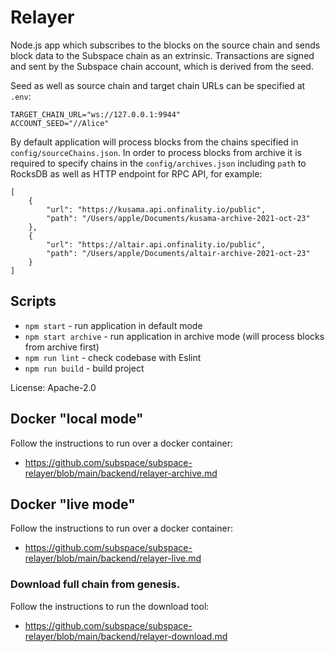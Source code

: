 # Relayer

Node.js app which subscribes to the blocks on the source chain and sends block data to the Subspace chain as an extrinsic. Transactions are signed and sent by the Subspace chain account, which is derived from the seed.

Seed as well as source chain and target chain URLs can be specified at `.env`:
```
TARGET_CHAIN_URL="ws://127.0.0.1:9944"
ACCOUNT_SEED="//Alice"
```
By default application will process blocks from the chains specified in `config/sourceChains.json`. In order to process blocks from archive it is required to specify chains in the `config/archives.json` including `path` to RocksDB as well as HTTP endpoint for RPC API, for example:
```
[
    {
        "url": "https://kusama.api.onfinality.io/public",
        "path": "/Users/apple/Documents/kusama-archive-2021-oct-23"
    },
    {
        "url": "https://altair.api.onfinality.io/public",
        "path": "/Users/apple/Documents/altair-archive-2021-oct-23"
    }
]
```

## Scripts
- `npm start` - run application in default mode
- `npm start archive` - run application in archive mode (will process blocks from archive first)
- `npm run lint` - check codebase with Eslint
- `npm run build` - build project

License: Apache-2.0

## Docker "local mode"

Follow the instructions to run over a docker container:

- https://github.com/subspace/subspace-relayer/blob/main/backend/relayer-archive.md

## Docker "live mode"

Follow the instructions to run over a docker container:

- https://github.com/subspace/subspace-relayer/blob/main/backend/relayer-live.md

### Download full chain from genesis.

Follow the instructions to run the download tool:

- https://github.com/subspace/subspace-relayer/blob/main/backend/relayer-download.md

